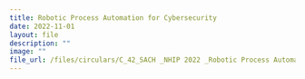 ```yaml
---
title: Robotic Process Automation for Cybersecurity
date: 2022-11-01
layout: file
description: ""
image: ""
file_url: /files/circulars/C_42_SACH _NHIP 2022 _Robotic Process Automation for Cybersecurity.pdf
---
```

